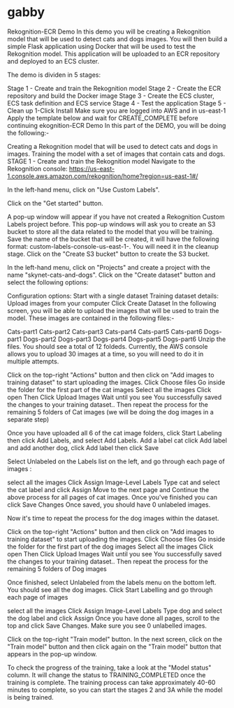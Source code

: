 # gabby
Rekognition-ECR Demo
In this demo you will be creating a Rekognition model that will be used to detect cats and dogs images. You will then build a simple Flask application using Docker that will be used to test the Rekognition model. This application will be uploaded to an ECR repository and deployed to an ECS cluster.

The demo is dividen in 5 stages:

Stage 1 - Create and train the Rekognition model
Stage 2 - Create the ECR repository and build the Docker image
Stage 3 - Create the ECS cluster, ECS task definition and ECS service
Stage 4 - Test the application
Stage 5 - Clean up
1-Click Install
Make sure you are logged into AWS and in us-east-1 Apply the template below and wait for CREATE_COMPLETE before continuing
ekognition-ECR Demo
In this part of the DEMO, you will be doing the following:-

Creating a Rekognition model that will be used to detect cats and dogs in images.
Training the model with a set of images that contain cats and dogs.
STAGE 1 - Create and train the Rekognition model
Navigate to the Rekognition console: https://us-east-1.console.aws.amazon.com/rekognition/home?region=us-east-1#/

In the left-hand menu, click on "Use Custom Labels".

Click on the "Get started" button.

A pop-up window will appear if you have not created a Rekognition Custom Labels project before. This pop-up windows will ask you to create an S3 bucket to store all the data related to the model that you will be training. Save the name of the bucket that will be created, it will have the following format: custom-labels-console-us-east-1-<random string>. You will need it in the cleanup stage. Click on the "Create S3 bucket" button to create the S3 bucket.

In the left-hand menu, click on "Projects" and create a project with the name "skynet-cats-and-dogs". Click on the "Create dataset" button and select the following options:

Configuration options: Start with a single dataset
Training dataset details: Upload images from your computer
Click Create Dataset
In the following screen, you will be able to upload the images that will be used to train the model. These images are contained in the following files:-

Cats-part1
Cats-part2
Cats-part3
Cats-part4
Cats-part5
Cats-part6
Dogs-part1
Dogs-part2
Dogs-part3
Dogs-part4
Dogs-part5
Dogs-part6
Unzip the files. You should see a total of 12 foldeds.
Currently, the AWS console allows you to upload 30 images at a time, so you will need to do it in multiple attempts.

Click on the top-right "Actions" button and then click on "Add images to training dataset" to start uploading the images.
Click Choose files
Go inside the folder for the first part of the cat images
Select all the images
Click open
Then Click Upload Images
Wait until you see You successfully saved the changes to your training dataset.. Then repeat the process for the remaining 5 folders of Cat images (we will be doing the dog images in a separate step)

Once you have uploaded all 6 of the cat image folders, click Start Labeling then click Add Labels, and select Add Labels.
Add a label cat click Add label and add another dog, click Add label then click Save

Select Unlabeled on the Labels list on the left, and go through each page of images :

select all the images
Click Assign Image-Level Labels
Type cat and select the cat label and click Assign
Move to the next page and Continue the above process for all pages of cat images.
Once you've finished you can click Save Changes
Once saved, you should have 0 unlabeled images.

Now it's time to repeat the process for the dog images within the dataset.

Click on the top-right "Actions" button and then click on "Add images to training dataset" to start uploading the images.
Click Choose files
Go inside the folder for the first part of the dog images
Select all the images
Click open
Then Click Upload Images
Wait until you see You successfully saved the changes to your training dataset.. Then repeat the process for the remaining 5 folders of Dog images

Once finished, select Unlabeled from the labels menu on the bottom left. You should see all the dog images.
Click Start Labelling and go through each page of images

select all the images
Click Assign Image-Level Labels
Type dog and select the dog label and click Assign
Once you have done all pages, scroll to the top and click Save Changes.
Make sure you see 0 unlabelled images.

Click on the top-right "Train model" button. In the next screen, click on the "Train model" button and then click again on the "Train model" button that appears in the pop-up window.

To check the progress of the training, take a look at the "Model status" column. It will change the status to TRAINING_COMPLETED once the training is complete. The training process can take approximately 40-60 minutes to complete, so you can start the stages 2 and 3A while the model is being trained.
